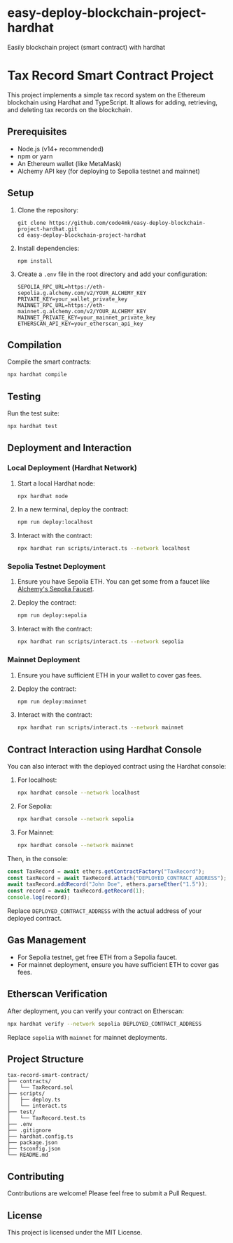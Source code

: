 # easy-deploy-blockchain-project-hardhat
Easily blockchain project (smart contract) with hardhat

# Tax Record Smart Contract Project

This project implements a simple tax record system on the Ethereum blockchain using Hardhat and TypeScript. It allows for adding, retrieving, and deleting tax records on the blockchain.

## Prerequisites

- Node.js (v14+ recommended)
- npm or yarn
- An Ethereum wallet (like MetaMask)
- Alchemy API key (for deploying to Sepolia testnet and mainnet)

## Setup

1. Clone the repository:
   ```
   git clone https://github.com/code4mk/easy-deploy-blockchain-project-hardhat.git
   cd easy-deploy-blockchain-project-hardhat
   ```

2. Install dependencies:
   ```
   npm install
   ```

3. Create a `.env` file in the root directory and add your configuration:
   ```
   SEPOLIA_RPC_URL=https://eth-sepolia.g.alchemy.com/v2/YOUR_ALCHEMY_KEY
   PRIVATE_KEY=your_wallet_private_key
   MAINNET_RPC_URL=https://eth-mainnet.g.alchemy.com/v2/YOUR_ALCHEMY_KEY
   MAINNET_PRIVATE_KEY=your_mainnet_private_key
   ETHERSCAN_API_KEY=your_etherscan_api_key
   ```

## Compilation

Compile the smart contracts:

```bash
npx hardhat compile
```

## Testing

Run the test suite:

```bash
npx hardhat test
```

## Deployment and Interaction

### Local Deployment (Hardhat Network)

1. Start a local Hardhat node:
   ```bash
   npx hardhat node
   ```

2. In a new terminal, deploy the contract:
   ```bash
   npm run deploy:localhost
   ```

3. Interact with the contract:
   ```bash
   npx hardhat run scripts/interact.ts --network localhost
   ```

### Sepolia Testnet Deployment

1. Ensure you have Sepolia ETH. You can get some from a faucet like [Alchemy's Sepolia Faucet](https://sepoliafaucet.com/).

2. Deploy the contract:
   ```bash
   npm run deploy:sepolia
   ```

3. Interact with the contract:
   ```bash
   npx hardhat run scripts/interact.ts --network sepolia
   ```

### Mainnet Deployment

1. Ensure you have sufficient ETH in your wallet to cover gas fees.

2. Deploy the contract:
   ```bash
   npm run deploy:mainnet
   ```

3. Interact with the contract:
   ```bash
   npx hardhat run scripts/interact.ts --network mainnet
   ```

## Contract Interaction using Hardhat Console

You can also interact with the deployed contract using the Hardhat console:

1. For localhost:
   ```bash
   npx hardhat console --network localhost
   ```

2. For Sepolia:
   ```bash
   npx hardhat console --network sepolia
   ```

3. For Mainnet:
   ```bash
   npx hardhat console --network mainnet
   ```

Then, in the console:

```javascript
const TaxRecord = await ethers.getContractFactory("TaxRecord");
const taxRecord = await TaxRecord.attach("DEPLOYED_CONTRACT_ADDRESS");
await taxRecord.addRecord("John Doe", ethers.parseEther("1.5"));
const record = await taxRecord.getRecord(1);
console.log(record);
```

Replace `DEPLOYED_CONTRACT_ADDRESS` with the actual address of your deployed contract.

## Gas Management

- For Sepolia testnet, get free ETH from a Sepolia faucet.
- For mainnet deployment, ensure you have sufficient ETH to cover gas fees.

## Etherscan Verification

After deployment, you can verify your contract on Etherscan:

```bash
npx hardhat verify --network sepolia DEPLOYED_CONTRACT_ADDRESS
```

Replace `sepolia` with `mainnet` for mainnet deployments.

## Project Structure

```
tax-record-smart-contract/
├── contracts/
│   └── TaxRecord.sol
├── scripts/
│   ├── deploy.ts
│   └── interact.ts
├── test/
│   └── TaxRecord.test.ts
├── .env
├── .gitignore
├── hardhat.config.ts
├── package.json
├── tsconfig.json
└── README.md
```

## Contributing

Contributions are welcome! Please feel free to submit a Pull Request.

## License

This project is licensed under the MIT License.